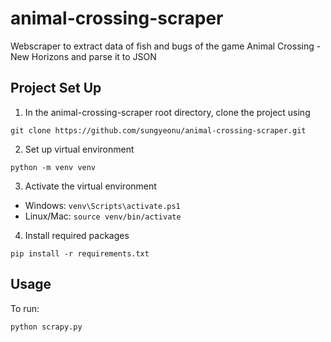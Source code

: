 # animal-crossing-scraper
Webscraper to extract data of fish and bugs of the game Animal Crossing - New Horizons and parse it to JSON

## Project Set Up
1. In the animal-crossing-scraper root directory, clone the project using 
```
git clone https://github.com/sungyeonu/animal-crossing-scraper.git
```

2. Set up virtual environment
```
python -m venv venv
```

3. Activate the virtual environment
- Windows: `venv\Scripts\activate.ps1`
- Linux/Mac: `source venv/bin/activate`

4. Install required packages
```
pip install -r requirements.txt
```

## Usage
To run:
```
python scrapy.py
```
